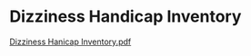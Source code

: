 # Dizziness Handicap Inventory

[Dizziness Hanicap Inventory.pdf](Dizziness%20Handicap%20Inventory%20949e80697ad94728ae5580868f6e4872/Dizziness_Hanicap_Inventory.pdf)